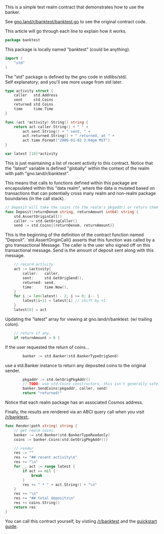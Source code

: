 This is a simple test realm contract that demonstrates how to use the banker.

See [gno.land/r/banktest/banktest.go](/r/banktest/banktest.go) to see the original contract code.

This article will go through each line to explain how it works.

```go
package banktest
```

This package is locally named "banktest" (could be anything).

```go
import (
    "std"
)
```

The "std" package is defined by the gno code in stdlibs/std/. </br>
Self explanatory; and you'll see more usage from std later.

```go
type activity struct {
    caller   std.Address
    sent     std.Coins
    returned std.Coins
    time     time.Time
}

func (act *activity) String() string {
    return act.caller.String() + " " +
        act.sent.String() + " sent, " +
        act.returned.String() + " returned, at " +
        act.time.Format("2006-01-02 3:04pm MST")
}

var latest [10]*activity
```

This is just maintaining a list of recent activity to this contract.
Notice that the "latest" variable is defined "globally" within
the context of the realm with path "gno.land/r/banktest".

This means that calls to functions defined within this package
are encapsulated within this "data realm", where the data is
mutated based on transactions that can potentially cross many
realm and non-realm package boundaries (in the call stack).

```go
// Deposit will take the coins (to the realm's pkgaddr) or return them to user.
func Deposit(returnDenom string, returnAmount int64) string {
    std.AssertOriginCall()
    caller := std.GetOrigCaller()
    send := std.Coins{{returnDenom, returnAmount}}
```

This is the beginning of the definition of the contract function named
"Deposit".  `std.AssertOriginCall() asserts that this function was called by a
gno transactional Message. The caller is the user who signed off on this
transactional message. Send is the amount of deposit sent along with this
message.

```go
    // record activity
    act := &activity{
        caller:   caller,
        sent:     std.GetOrigSend(),
        returned: send,
        time:     time.Now(),
    }
    for i := len(latest) - 2; i >= 0; i-- {
        latest[i+1] = latest[i] // shift by +1.
    }
    latest[0] = act
```

Updating the "latest" array for viewing at gno.land/r/banktest: (w/ trailing colon).

```go
    // return if any.
    if returnAmount > 0 {
```

If the user requested the return of coins...

```go
        banker := std.Banker(std.BankerTypeOrigSend)
```

use a std.Banker instance to return any deposited coins to the original sender.

```go
        pkgaddr := std.GetOrigPkgAddr()
        // TODO: use std.Coins constructors, this isn't generally safe.
        banker.SendCoins(pkgaddr, caller, send)
        return "returned!"
```

Notice that each realm package has an associated Cosmos address.


Finally, the results are rendered via an ABCI query call when you visit [/r/banktest:](/r/banktest:).

```go
func Render(path string) string {
    // get realm coins.
    banker := std.Banker(std.BankerTypeReadonly)
    coins := banker.Coins(std.GetOrigPkgAddr())

    // render
    res := ""
    res += "## recent activity\n"
    res += "\n"
    for _, act := range latest {
        if act == nil {
            break
        }
        res += " * " + act.String() + "\n"
    }
    res += "\n"
    res += "## total deposits\n"
    res += coins.String()
    return res
}
```

You can call this contract yourself, by vistiing [/r/banktest](/r/banktest) and the [quickstart guide](/r/boards:gnolang/4).
